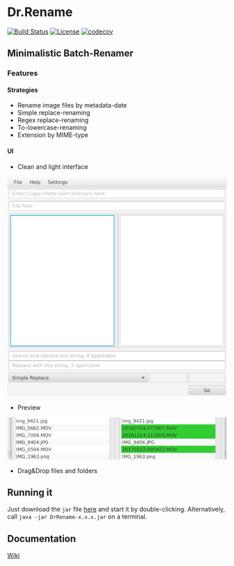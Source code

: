 # Dr.Rename

[![Build Status](https://travis-ci.org/kerner1000/drrename.svg?branch=master)](https://travis-ci.org/kerner1000/drrename)
[![License](https://img.shields.io/badge/License-Apache%202.0-blue.svg)](https://github.com/kerner1000/drrename/blob/master/LICENSE)
[![codecov](https://codecov.io/gh/kerner1000/drrename/branch/master/graph/badge.svg)](https://codecov.io/gh/kerner1000/drrename)

## Minimalistic Batch-Renamer

### Features

#### Strategies

+ Rename image files by metadata-date
+ Simple replace-renaming
+ Regex replace-renaming
+ To-lowercase-renaming
+ Extension by MIME-type

#### UI

+ Clean and light interface

![Main Window](screenshots/main-empty.png)

+ Preview  

![Preview](screenshots/preview.png)

+ Drag&Drop files and folders

## Running it
Just download the `jar` file [here](https://github.com/kerner1000/drrename/releases/latest) and start it by double-clicking.
Alternatively, call `java -jar DrRename-x.x.x.jar` on a terminal.

## Documentation

[Wiki](https://github.com/kerner1000/drrename/wiki)

